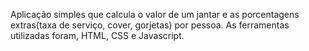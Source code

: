 Aplicação simples que calcula o valor de um jantar e as porcentagens extras(taxa de serviço, cover, gorjetas) por pessoa.
As ferramentas utilizadas foram, HTML, CSS e Javascript.